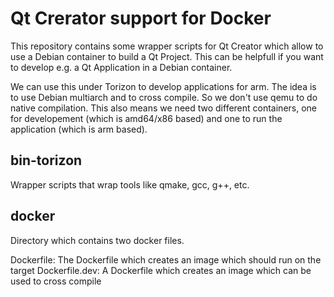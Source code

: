 # Qt Crerator support for Docker

This repository contains some wrapper scripts for Qt Creator which allow to use a Debian container to build a Qt Project. This can be helpfull if you want to develop e.g. a Qt Application in a Debian container.

We can use this under Torizon to develop applications for arm. The idea is to use Debian multiarch and to cross compile. So we don't use qemu to do native compilation. This also means we need two different containers, one for developement (which is amd64/x86 based) and one to run the application (which is arm based).

## bin-torizon

Wrapper scripts that wrap tools like qmake, gcc, g++, etc.

## docker

Directory which contains two docker files.

Dockerfile: The Dockerfile which creates an image which should run on the target
Dockerfile.dev: A Dockerfile which creates an image which can be used to cross compile
